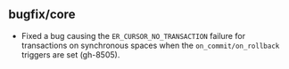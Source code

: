 ## bugfix/core

* Fixed a bug causing the `ER_CURSOR_NO_TRANSACTION` failure for transactions
  on synchronous spaces when the `on_commit/on_rollback` triggers are set
  (gh-8505).
